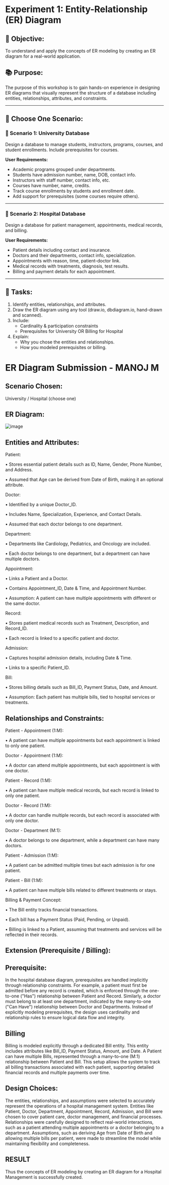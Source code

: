 # Experiment 1: Entity-Relationship (ER) Diagram

## 🎯 Objective:
To understand and apply the concepts of ER modeling by creating an ER diagram for a real-world application.

## 📚 Purpose:
The purpose of this workshop is to gain hands-on experience in designing ER diagrams that visually represent the structure of a database including entities, relationships, attributes, and constraints.

---

## 🧪 Choose One Scenario:

### 🔹 Scenario 1: University Database
Design a database to manage students, instructors, programs, courses, and student enrollments. Include prerequisites for courses.

**User Requirements:**
- Academic programs grouped under departments.
- Students have admission number, name, DOB, contact info.
- Instructors with staff number, contact info, etc.
- Courses have number, name, credits.
- Track course enrollments by students and enrollment date.
- Add support for prerequisites (some courses require others).

---

### 🔹 Scenario 2: Hospital Database
Design a database for patient management, appointments, medical records, and billing.

**User Requirements:**
- Patient details including contact and insurance.
- Doctors and their departments, contact info, specialization.
- Appointments with reason, time, patient-doctor link.
- Medical records with treatments, diagnosis, test results.
- Billing and payment details for each appointment.

---

## 📝 Tasks:
1. Identify entities, relationships, and attributes.
2. Draw the ER diagram using any tool (draw.io, dbdiagram.io, hand-drawn and scanned).
3. Include:
   - Cardinality & participation constraints
   - Prerequisites for University OR Billing for Hospital
4. Explain:
   - Why you chose the entities and relationships.
   - How you modeled prerequisites or billing.

# ER Diagram Submission - MANOJ M

## Scenario Chosen:
University / Hospital (choose one)

## ER Diagram:
![image](https://github.com/user-attachments/assets/d11813bc-51e0-4fae-a94f-ed54533279ea)


## Entities and Attributes:

Patient:

• Stores essential patient details such as ID, Name, Gender, Phone Number, and Address.

• Assumed that Age can be derived from Date of Birth, making it an optional attribute.

Doctor:

• Identified by a unique Doctor_ID.

• Includes Name, Specialization, Experience, and Contact Details.

• Assumed that each doctor belongs to one department.

Department:

• Departments like Cardiology, Pediatrics, and Oncology are included.

• Each doctor belongs to one department, but a department can have multiple doctors.

Appointment:

• Links a Patient and a Doctor.

• Contains Appointment_ID, Date & Time, and Appointment Number.

• Assumption: A patient can have multiple appointments with different or the same doctor.

Record:

• Stores patient medical records such as Treatment, Description, and Record_ID.

• Each record is linked to a specific patient and doctor.

Admission:

• Captures hospital admission details, including Date & Time.

• Links to a specific Patient_ID.

Bill:

• Stores billing details such as Bill_ID, Payment Status, Date, and Amount.

• Assumption: Each patient has multiple bills, tied to hospital services or treatments.



## Relationships and Constraints:

Patient - Appointment (1:M):

• A patient can have multiple appointments but each appointment is linked to only one patient.

Doctor - Appointment (1:M):

• A doctor can attend multiple appointments, but each appointment is with one doctor.

Patient - Record (1:M):

• A patient can have multiple medical records, but each record is linked to only one patient.

Doctor - Record (1:M):

• A doctor can handle multiple records, but each record is associated with only one doctor.

Doctor - Department (M:1):

• A doctor belongs to one department, while a department can have many doctors.

Patient - Admission (1:M):

• A patient can be admitted multiple times but each admission is for one patient.

Patient - Bill (1:M):

• A patient can have multiple bills related to different treatments or stays.

Billing & Payment Concept:

• The Bill entity tracks financial transactions.

• Each bill has a Payment Status (Paid, Pending, or Unpaid).

• Billing is linked to a Patient, assuming that treatments and services will be reflected in their records.

## Extension (Prerequisite / Billing):

## Prerequisite:

In the hospital database diagram, prerequisites are handled implicitly through relationship constraints. For example, a patient must first be admitted before any record is created, which is enforced through the one-to-one ("Has") relationship between Patient and Record. Similarly, a doctor must belong to at least one department, indicated by the many-to-one ("Can Have") relationship between Doctor and Departments. Instead of explicitly modeling prerequisites, the design uses cardinality and relationship rules to ensure logical data flow and integrity.
## Billing

Billing is modeled explicitly through a dedicated Bill entity. This entity includes attributes like Bill_ID, Payment Status, Amount, and Date. A Patient can have multiple Bills, represented through a many-to-one (M:1) relationship between Patient and Bill. This setup allows the system to track all billing transactions associated with each patient, supporting detailed financial records and multiple payments over time.
## Design Choices:

The entities, relationships, and assumptions were selected to accurately represent the operations of a hospital management system. Entities like Patient, Doctor, Department, Appointment, Record, Admission, and Bill were chosen to cover patient care, doctor management, and financial processes. Relationships were carefully designed to reflect real-world interactions, such as a patient attending multiple appointments or a doctor belonging to a department. Assumptions, such as deriving Age from Date of Birth and allowing multiple bills per patient, were made to streamline the model while maintaining flexibility and completeness.

## RESULT
Thus the concepts of ER modeling by creating an ER diagram for a Hospital Management is successfully created.
